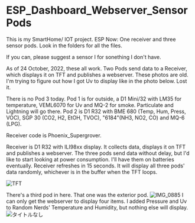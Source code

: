 # ESP_Dashboard_Webserver_SensorPods
This is my SmartHome/ IOT project.
ESP Now: One receiver and three sensor pods.
Look in the folders for all the files.

If you can, please suggest a sensor I for sonething I don't have.

As of 24 October, 2022, these all work.
Two Pods send data to a Receiver, which displays it on TFT and publishes a webserver. These photos are old.
I'm trying to figure out how I got Uv to display like in the photo below. Lost it.

There is no Pod 3 today. Pod 1 is for outside, a D1 Mini/32 with LM35 for temperature, VEML6070 for Uv and MQ-2 for smoke. Particulate and Lightning will go there. Pod 2 is D1 R32 with BME 680 (Temp, Hum, Press, VOC), SGP 30 (CO2, H2, EtOH, TVOC), "6184"(NH3, NO2, CO) and MQ-6 (LPG).

Receiver code is Phoenix_Supergrover.

Receiver is D1 R32 with ILI98xx display. It collects data, displays it on TFT and publishes a webserver. The three pods send data without delay, but I'd like to start looking at power consumption. I'll have them on batteries eventually. Receiver refreshes in 15 seconds. It will display all three pods' data randomly, whichever is in the buffer when the TFT loops.

![TFT](https://user-images.githubusercontent.com/61639361/193425883-034fed0f-6c04-41b6-8d8a-f24e8af5dc0b.JPG)

There's a third pod in here. That one was the exterior pod.
![IMG_0885](https://user-images.githubusercontent.com/61639361/193425877-424b6176-1996-4669-9306-0f7c2755b478.JPG)
I can only get the webserver to display four items. I added Pressure and Uv to Random Nerds' Temperature and Humidity, but nothing else will display.
![タイトルなし](https://user-images.githubusercontent.com/61639361/191618904-fc2ddc0d-9545-43df-a9b5-794c42a51079.png)

